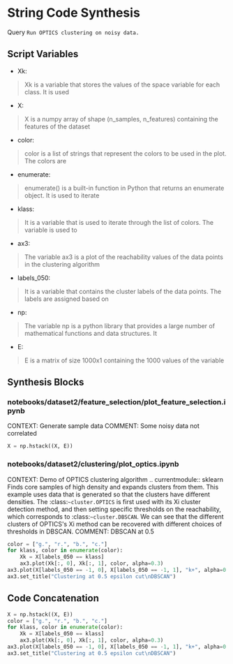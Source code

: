 # String Code Synthesis
Query `Run OPTICS clustering on noisy data.`
## Script Variables
- Xk:<br>
>Xk is a variable that stores the values of the space variable for each class. It is used
- X:<br>
>X is a numpy array of shape (n_samples, n_features) containing the features of the dataset
- color:<br>
>color is a list of strings that represent the colors to be used in the plot. The colors are
- enumerate:<br>
>enumerate() is a built-in function in Python that returns an enumerate object. It is used to iterate
- klass:<br>
>It is a variable that is used to iterate through the list of colors. The variable is used to
- ax3:<br>
>The variable ax3 is a plot of the reachability values of the data points in the clustering algorithm
- labels_050:<br>
>It is a variable that contains the cluster labels of the data points. The labels are assigned based on
- np:<br>
>The variable np is a python library that provides a large number of mathematical functions and data structures. It
- E:<br>
>E is a matrix of size 1000x1 containing the 1000 values of the variable
## Synthesis Blocks
### notebooks/dataset2/feature_selection/plot_feature_selection.ipynb
CONTEXT:  Generate sample data    COMMENT: Some noisy data not correlated
```python
X = np.hstack((X, E))
```

### notebooks/dataset2/clustering/plot_optics.ipynb
CONTEXT:   Demo of OPTICS clustering algorithm  .. currentmodule:: sklearn  Finds core samples of high density and expands clusters from them. This
example uses data that is generated so that the clusters have different densities.  The :class:`~cluster.OPTICS` is first used with its Xi cluster
detection method, and then setting specific thresholds on the reachability, which corresponds to :class:`~cluster.DBSCAN`. We can see that the
different clusters of OPTICS's Xi method can be recovered with different choices of thresholds in DBSCAN.  COMMENT: DBSCAN at 0.5
```python
color = ["g.", "r.", "b.", "c."]
for klass, color in enumerate(color):
    Xk = X[labels_050 == klass]
    ax3.plot(Xk[:, 0], Xk[:, 1], color, alpha=0.3)
ax3.plot(X[labels_050 == -1, 0], X[labels_050 == -1, 1], "k+", alpha=0.1)
ax3.set_title("Clustering at 0.5 epsilon cut\nDBSCAN")
```

## Code Concatenation
```python
X = np.hstack((X, E))
color = ["g.", "r.", "b.", "c."]
for klass, color in enumerate(color):
    Xk = X[labels_050 == klass]
    ax3.plot(Xk[:, 0], Xk[:, 1], color, alpha=0.3)
ax3.plot(X[labels_050 == -1, 0], X[labels_050 == -1, 1], "k+", alpha=0.1)
ax3.set_title("Clustering at 0.5 epsilon cut\nDBSCAN")
```
